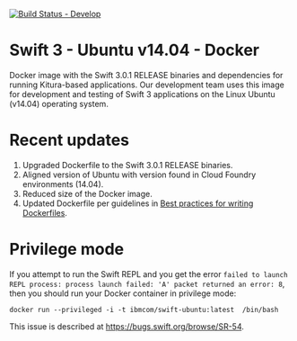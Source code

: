 [![Build Status - Develop](https://travis-ci.org/IBM-Swift/swift-ubuntu-docker.svg?branch=develop)](https://travis-ci.org/IBM-Swift/swift-ubuntu-docker)

# Swift 3 - Ubuntu v14.04 - Docker

Docker image with the Swift 3.0.1 RELEASE binaries and dependencies for running Kitura-based applications. Our development team uses this image for development and testing of Swift 3 applications on the Linux Ubuntu (v14.04) operating system.

# Recent updates
1. Upgraded Dockerfile to the Swift 3.0.1 RELEASE binaries.
2. Aligned version of Ubuntu with version found in Cloud Foundry environments (14.04).
3. Reduced size of the Docker image.
4. Updated Dockerfile per guidelines in [Best practices for writing Dockerfiles](https://docs.docker.com/engine/userguide/eng-image/dockerfile_best-practices/).

# Privilege mode
If you attempt to run the Swift REPL and you get the error `failed to launch REPL process: process launch failed: 'A' packet returned an error: 8`, then you should run your Docker container in privilege mode:

```
docker run --privileged -i -t ibmcom/swift-ubuntu:latest  /bin/bash
```

This issue is described at https://bugs.swift.org/browse/SR-54.
